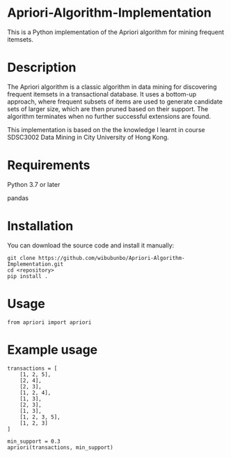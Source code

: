 # Apriori-Algorithm-Implementation

This is a Python implementation of the Apriori algorithm for mining frequent itemsets.

# Description
The Apriori algorithm is a classic algorithm in data mining for discovering frequent itemsets in a transactional database. It uses a bottom-up approach, where frequent subsets of items are used to generate candidate sets of larger size, which are then pruned based on their support. The algorithm terminates when no further successful extensions are found.

This implementation is based on the the knowledge I learnt in course SDSC3002 Data Mining in City University of Hong Kong.

# Requirements
Python 3.7 or later

pandas

# Installation
You can download the source code and install it manually:
```
git clone https://github.com/wibubunbo/Apriori-Algorithm-Implementation.git
cd <repository>
pip install .
```
# Usage
```from apriori import apriori```

# Example usage
```
transactions = [
    [1, 2, 5],
    [2, 4],
    [2, 3],
    [1, 2, 4],
    [1, 3],
    [2, 3],
    [1, 3],
    [1, 2, 3, 5],
    [1, 2, 3]
]

min_support = 0.3
apriori(transactions, min_support)
```
